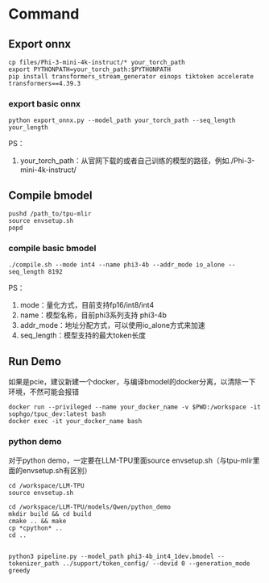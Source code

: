 # Command

## Export onnx

```shell
cp files/Phi-3-mini-4k-instruct/* your_torch_path
export PYTHONPATH=your_torch_path:$PYTHONPATH
pip install transformers_stream_generator einops tiktoken accelerate transformers==4.39.3
```

### export basic onnx
```shell
python export_onnx.py --model_path your_torch_path --seq_length your_length
```

PS：
1. your_torch_path：从官网下载的或者自己训练的模型的路径，例如./Phi-3-mini-4k-instruct/

## Compile bmodel

```shell
pushd /path_to/tpu-mlir
source envsetup.sh
popd
```

### compile basic bmodel
```shell
./compile.sh --mode int4 --name phi3-4b --addr_mode io_alone --seq_length 8192
```

PS：
1. mode：量化方式，目前支持fp16/int8/int4
2. name：模型名称，目前phi3系列支持 phi3-4b
3. addr_mode：地址分配方式，可以使用io_alone方式来加速
4. seq_length：模型支持的最大token长度

## Run Demo

如果是pcie，建议新建一个docker，与编译bmodel的docker分离，以清除一下环境，不然可能会报错
```
docker run --privileged --name your_docker_name -v $PWD:/workspace -it sophgo/tpuc_dev:latest bash
docker exec -it your_docker_name bash
```

### python demo

对于python demo，一定要在LLM-TPU里面source envsetup.sh（与tpu-mlir里面的envsetup.sh有区别）
```shell
cd /workspace/LLM-TPU
source envsetup.sh
```

```
cd /workspace/LLM-TPU/models/Qwen/python_demo
mkdir build && cd build
cmake .. && make
cp *cpython* ..
cd ..


python3 pipeline.py --model_path phi3-4b_int4_1dev.bmodel --tokenizer_path ../support/token_config/ --devid 0 --generation_mode greedy
```
